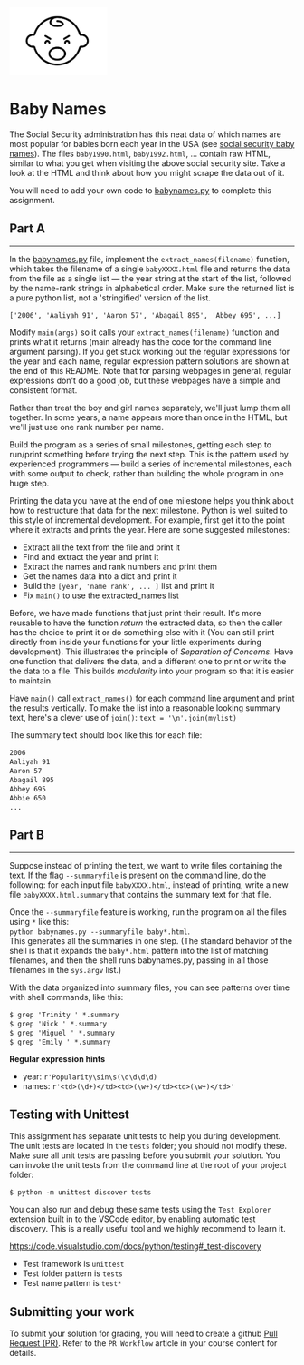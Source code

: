 <img src="img/sad_baby.png" height="120px"/>

# Baby Names 

The Social Security administration has this neat data of which names are most popular for babies born each year in the USA (see [social security baby names](http://www.socialsecurity.gov/OACT/babynames/)). The files `baby1990.html`, `baby1992.html`, ... contain raw HTML, similar to what you get when visiting the above social security site. Take a look at the HTML and think about how you might scrape the data out of it.

You will need to add your own code to [babynames.py](./babynames.py) to complete this assignment.

## Part A
------

In the [babynames.py](./babynames.py) file, implement the `extract_names(filename)` function, which takes the filename of a single `babyXXXX.html` file and returns the data from the file as a single list &mdash; the year string at the start of the list, followed by the name-rank strings in alphabetical order. Make sure the returned list is a pure python list, not a 'stringified' version of the list.
```
['2006', 'Aaliyah 91', 'Aaron 57', 'Abagail 895', 'Abbey 695', ...] 
```
Modify `main(args)` so it calls your `extract_names(filename)` function and prints what it returns (main already has the code for the command line argument parsing). If you get stuck working out the regular expressions for the year and each name, regular expression pattern solutions are shown at the end of this README. Note that for parsing webpages in general, regular expressions don't do a good job, but these webpages have a simple and consistent format.

Rather than treat the boy and girl names separately, we'll just lump them all together. In some years, a name appears more than once in the HTML, but we'll just use one rank number per name. 

Build the program as a series of small milestones, getting each step to run/print something before trying the next step. This is the pattern used by experienced programmers &mdash; build a series of incremental milestones, each with some output to check, rather than building the whole program in one huge step.

Printing the data you have at the end of one milestone helps you think about how to restructure that data for the next milestone. Python is well suited to this style of incremental development. For example, first get it to the point where it extracts and prints the year. Here are some suggested milestones:

*   Extract all the text from the file and print it
*   Find and extract the year and print it
*   Extract the names and rank numbers and print them
*   Get the names data into a dict and print it
*   Build the `[year, 'name rank', ... ]` list and print it
*   Fix `main()` to use the extracted_names list

Before, we have made functions that just print their result. It's more reusable to have the function *return* the extracted data, so then the caller has the choice to print it or do something else with it (You can still print directly from inside your functions for your little experiments during development). This illustrates the principle of _Separation of Concerns_.  Have one function that delivers the data, and a different one to print or write the the data to a file. This builds _modularity_ into your program so that it is easier to maintain.

Have `main()` call `extract_names()` for each command line argument and print the results vertically. To make the list into a reasonable looking summary text, here's a clever use of `join()`: `text = '\n'.join(mylist)`

The summary text should look like this for each file:
```
2006
Aaliyah 91
Aaron 57
Abagail 895
Abbey 695
Abbie 650
...
```

## Part B
------

Suppose instead of printing the text, we want to write files containing the text. If the flag `--summaryfile` is present on the command line, do the following: for each input file `babyXXXX.html`, instead of printing, write a new file `babyXXXX.html.summary` that contains the summary text for that file.

Once the `--summaryfile` feature is working, run the program on all the files using `*` like this:  
`python babynames.py --summaryfile baby*.html`.  
This generates all the summaries in one step. (The standard behavior of the shell is that it expands the `baby*.html` pattern into the list of matching filenames, and then the shell runs babynames.py, passing in all those filenames in the `sys.argv` list.)

With the data organized into summary files, you can see patterns over time with shell commands, like this:
```
$ grep 'Trinity ' *.summary
$ grep 'Nick ' *.summary
$ grep 'Miguel ' *.summary
$ grep 'Emily ' *.summary
```

**Regular expression hints**
- year:  `r'Popularity\sin\s(\d\d\d\d)`
- names: `r'<td>(\d+)</td><td>(\w+)</td><td>(\w+)</td>'`


## Testing with Unittest
This assignment has separate unit tests to help you during development. The unit tests are located in the `tests` folder; you should not modify these.  Make sure all unit tests are passing before you submit your solution. You can invoke the unit tests from the command line at the root of your project folder:
```console
$ python -m unittest discover tests
```
You can also run and debug these same tests using the `Test Explorer` extension built in to the VSCode editor, by enabling automatic test discovery.  This is a really useful tool and we highly recommend to learn it.

https://code.visualstudio.com/docs/python/testing#_test-discovery

- Test framework is `unittest`
- Test folder pattern is `tests`
- Test name pattern is `test*`

## Submitting your work
To submit your solution for grading, you will need to create a github [Pull Request (PR)](https://docs.github.com/en/github/collaborating-with-issues-and-pull-requests/about-pull-requests).  Refer to the `PR Workflow` article in your course content for details.
